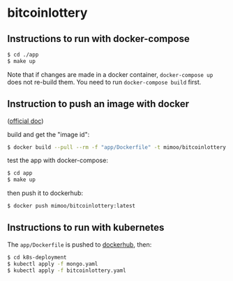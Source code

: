 # bitcoinlottery

## Instructions to run with docker-compose

```sh
$ cd ./app
$ make up 
```

Note that if changes are made in a docker container, `docker-compose up` does not re-build them. 
You need to run `docker-compose build` first.

## Instruction to push an image with docker

([official doc](https://docs.docker.com/docker-hub/))

build and get the "image id":

```sh
$ docker build --pull --rm -f "app/Dockerfile" -t mimoo/bitcoinlottery:latest "app"
```

test the app with docker-compose:

```sh
$ cd app
$ make up
```

then push it to dockerhub:

```sh
$ docker push mimoo/bitcoinlottery:latest
```

## Instructions to run with kubernetes

The `app/Dockerfile` is pushed to [dockerhub](https://hub.docker.com/repository/docker/mimoo/bitcoinlottery), then:

```sh
$ cd k8s-deployment
$ kubectl apply -f mongo.yaml
$ kubectl apply -f bitcoinlottery.yaml
```
